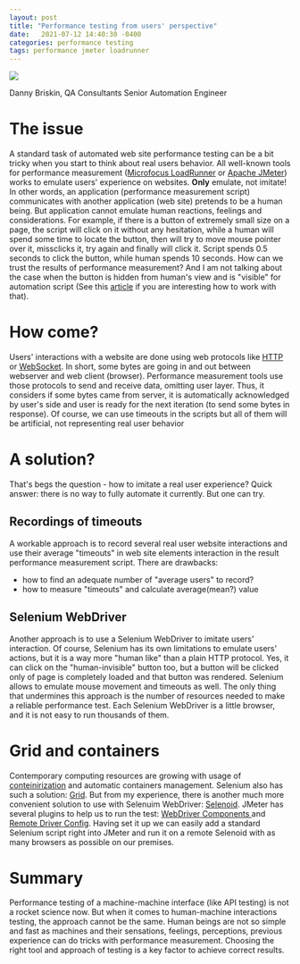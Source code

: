 ```yaml
---
layout: post
title: "Performance testing from users' perspective"
date:   2021-07-12 14:40:30 -0400
categories: performance testing 
tags: performance jmeter loadrunner 
---
```

![](/images/performance_testing.jpg)

Danny Briskin, QA Consultants Senior Automation Engineer


# The issue
A standard task of automated web site performance testing can be a bit tricky when you start to think about real users behavior. All well-known tools for performance measurement ([Microfocus LoadRunner](https://www.microfocus.com/en-us/products/loadrunner-professional/overview) or [Apache JMeter](https://jmeter.apache.org/)) works to emulate users' experience on websites. **Only** emulate, not imitate! In other words, an application (performance measurement script) communicates with another application (web site) pretends to be a human being.
But application cannot emulate human reactions, feelings and considerations.
For example, if there is a button of extremely small size on a page, the script will click on it without any hesitation, while a human will spend some time to locate the button, then will try to move mouse pointer over it, missclicks it, try again and finally will click it. Script spends 0.5 seconds to click the button, while human spends 10 seconds. How can we trust the results of performance measurement?
And I am not talking about the case when the button is hidden from human's view and is "visible" for automation script (See this [article](https://danny-briskin.github.io/web/testing/2021/07/10/find-hidden-or-partially-hidden-images-on-a-web-page-using-ocr.html) if you are interesting how to work with that).

# How come?
Users' interactions with a website are done using web protocols like [HTTP](https://en.wikipedia.org/wiki/Hypertext_Transfer_Protocol) or [WebSocket](https://en.wikipedia.org/wiki/WebSocket). In short, some bytes are going in and out between webserver and web client (browser). Performance measurement tools use those protocols to send and receive data, omitting user layer. Thus, it considers if some bytes came from server, it is automatically acknowledged by user's side and user is ready for the next iteration (to send some bytes in response). Of course, we can use timeouts in the scripts but all of them will be artificial, not representing real user behavior

# A solution?
That's begs the question - how to imitate a real user experience? Quick answer: there is no way to fully automate it currently. But one can try.
## Recordings of timeouts
A workable approach is to record several real user website interactions and use their average "timeouts" in web site elements interaction in the result performance measurement script. There are drawbacks:
- how to find an adequate number of "average users" to record?
- how to measure "timeouts" and calculate average(mean?) value

## Selenium WebDriver
Another approach is to use a Selenium WebDriver to imitate users' interaction. Of course, Selenium has its own limitations to emulate users' actions, but it is a way more "human like" than a plain HTTP protocol. Yes, it can click on the "human-invisible" button too, but a button will be clicked only of page is completely loaded and that button was rendered. Selenium allows to emulate mouse movement and timeouts as well. The only thing that undermines this approach is the number of resources needed to make a reliable performance test. Each Selenium WebDriver is a little browser, and it is not easy to run thousands of them.

# Grid and containers
Contemporary computing resources are growing with usage of [conteinirization](https://www.ibm.com/cloud/learn/containerization) and automatic containers management. Selenium also has such a solution: [Grid](https://www.selenium.dev/documentation/en/grid/grid_4/). But from my experience, there is another much more convenient solution to use with Selenuim WebDriver: [Selenoid](https://aerokube.com/selenoid/). JMeter has several plugins to help us to run the test: [WebDriver Components ](https://github.com/undera/jmeter-plugins-webdriver) and [Remote Driver Config](https://jmeter-plugins.org/wiki/RemoteDriverConfig/). Having set it up we can easily add a standard Selenium script right into JMeter and run it on a remote Selenoid with as many browsers as possible on our premises.

# Summary
Performance testing of a machine-machine interface (like API testing) is not a rocket science now. But when it comes to human-machine interactions testing, the approach cannot be the same.
Human beings are not so simple and fast as machines and their sensations, feelings, perceptions, previous experience can do tricks with performance measurement. Choosing the right tool and approach of testing is a key factor to achieve correct results.